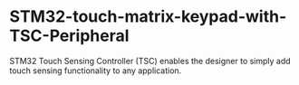 # STM32-touch-matrix-keypad-with-TSC-Peripheral
STM32 Touch Sensing Controller (TSC) enables the designer to simply add touch sensing functionality to any application.
